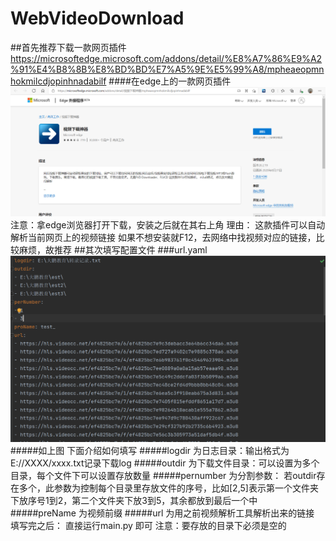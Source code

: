 # WebVideoDownload
##首先推荐下载一款网页插件
https://microsoftedge.microsoft.com/addons/detail/%E8%A7%86%E9%A2%91%E4%B8%8B%E8%BD%BD%E7%A5%9E%E5%99%A8/mpheaeopmnhokmilcdjopinhnadabilf
####在edge上的一款网页插件
![img.png](./images/img.png)
注意：拿edge浏览器打开下载，安装之后就在其右上角
理由：
这款插件可以自动解析当前网页上的视频链接
如果不想安装就F12，去网络中找视频对应的链接，比较麻烦，故推荐
##其次填写配置文件
###url.yaml
![img.png](images/img1.png)
#####如上图
下面介绍如何填写
#####logdir 为日志目录：输出格式为 E://XXXX/xxxx.txt记录下载log
#####outdir 为下载文件目录：可以设置为多个目录，每个文件下可以设置存放数量
#####pernumber 为分割参数： 若outdir存在多个，此参数为控制每个目录里存放文件的序号，比如[2,5]表示第一个文件夹下放序号1到2，第二个文件夹下放3到5，其余都放到最后一个中
#####preName 为视频前缀 
#####url 为用之前视频解析工具解析出来的链接
填写完之后：
直接运行main.py  即可
注意：要存放的目录下必须是空的 


